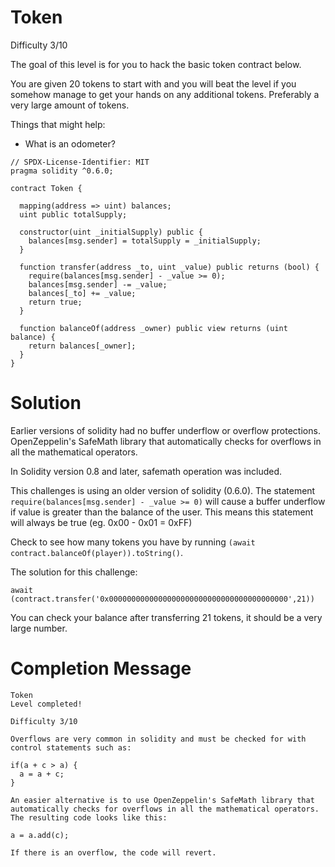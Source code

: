 # Token

Difficulty 3/10

The goal of this level is for you to hack the basic token contract below.

You are given 20 tokens to start with and you will beat the level if you somehow manage to get your hands on any additional tokens. Preferably a very large amount of tokens.

Things that might help:

- What is an odometer?

```Solidity
// SPDX-License-Identifier: MIT
pragma solidity ^0.6.0;

contract Token {

  mapping(address => uint) balances;
  uint public totalSupply;

  constructor(uint _initialSupply) public {
    balances[msg.sender] = totalSupply = _initialSupply;
  }

  function transfer(address _to, uint _value) public returns (bool) {
    require(balances[msg.sender] - _value >= 0);
    balances[msg.sender] -= _value;
    balances[_to] += _value;
    return true;
  }

  function balanceOf(address _owner) public view returns (uint balance) {
    return balances[_owner];
  }
}
```

# Solution

Earlier versions of solidity had no buffer underflow or overflow protections. OpenZeppelin's SafeMath library that automatically checks for overflows in all the mathematical operators.

In Solidity version 0.8 and later, safemath operation was included.

This challenges is using an older version of solidity (0.6.0). The statement `require(balances[msg.sender] - _value >= 0)` will cause a buffer underflow if value is greater than the balance of the user. This means this statement will always be true (eg. 0x00 - 0x01 = 0xFF)

Check to see how many tokens you have by running `(await contract.balanceOf(player)).toString()`.

The solution for this challenge:

```
await (contract.transfer('0x0000000000000000000000000000000000000000',21))
```

You can check your balance after transferring 21 tokens, it should be a very large number.

# Completion Message

```
Token
Level completed!

Difficulty 3/10

Overflows are very common in solidity and must be checked for with control statements such as:

if(a + c > a) {
  a = a + c;
}

An easier alternative is to use OpenZeppelin's SafeMath library that automatically checks for overflows in all the mathematical operators. The resulting code looks like this:

a = a.add(c);

If there is an overflow, the code will revert.

```
